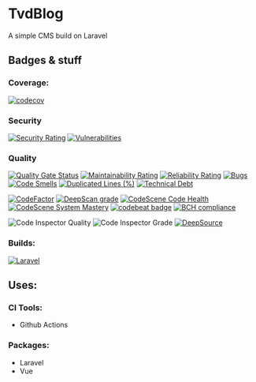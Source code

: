 # TvdBlog

A simple CMS build on Laravel

## Badges & stuff

### Coverage:

[![codecov](https://codecov.io/gh/TimvandenBelt/TvdBlog/branch/master/graph/badge.svg?token=930TDDOD07)](https://codecov.io/gh/TimvandenBelt/TvdBlog)

### Security

[![Security Rating](https://sonarcloud.io/api/project_badges/measure?project=TvdBlog&metric=security_rating)](https://sonarcloud.io/dashboard?id=TvdBlog)
[![Vulnerabilities](https://sonarcloud.io/api/project_badges/measure?project=TvdBlog&metric=vulnerabilities)](https://sonarcloud.io/dashboard?id=TvdBlog)

### Quality

[![Quality Gate Status](https://sonarcloud.io/api/project_badges/measure?project=TvdBlog&metric=alert_status)](https://sonarcloud.io/dashboard?id=TvdBlog)
[![Maintainability Rating](https://sonarcloud.io/api/project_badges/measure?project=TvdBlog&metric=sqale_rating)](https://sonarcloud.io/dashboard?id=TvdBlog)
[![Reliability Rating](https://sonarcloud.io/api/project_badges/measure?project=TvdBlog&metric=reliability_rating)](https://sonarcloud.io/dashboard?id=TvdBlog)
[![Bugs](https://sonarcloud.io/api/project_badges/measure?project=TvdBlog&metric=bugs)](https://sonarcloud.io/dashboard?id=TvdBlog)
[![Code Smells](https://sonarcloud.io/api/project_badges/measure?project=TvdBlog&metric=code_smells)](https://sonarcloud.io/dashboard?id=TvdBlog)
[![Duplicated Lines (%)](https://sonarcloud.io/api/project_badges/measure?project=TvdBlog&metric=duplicated_lines_density)](https://sonarcloud.io/dashboard?id=TvdBlog)
[![Technical Debt](https://sonarcloud.io/api/project_badges/measure?project=TvdBlog&metric=sqale_index)](https://sonarcloud.io/dashboard?id=TvdBlog)

[![CodeFactor](https://www.codefactor.io/repository/github/timvandenbelt/tvdblog/badge)](https://www.codefactor.io/repository/github/timvandenbelt/tvdblog)
[![DeepScan grade](https://deepscan.io/api/teams/11076/projects/16511/branches/360683/badge/grade.svg)](https://deepscan.io/dashboard#view=project&tid=11076&pid=16511&bid=360683)
[![CodeScene Code Health](https://codescene.io/projects/14587/status-badges/code-health)](https://codescene.io/projects/14587)
[![CodeScene System Mastery](https://codescene.io/projects/14587/status-badges/system-mastery)](https://codescene.io/projects/14587)
[![codebeat badge](https://codebeat.co/badges/ef045628-f808-4ceb-8c26-178f9b76ac4d)](https://codebeat.co/projects/github-com-timvandenbelt-tvdblog-master)
[![BCH compliance](https://bettercodehub.com/edge/badge/TimvandenBelt/TvdBlog?branch=master)](https://bettercodehub.com/)

![Code Inspector Quality](https://www.code-inspector.com/project/21225/score/svg)
![Code Inspector Grade](https://www.code-inspector.com/project/21225/status/svg)
[![DeepSource](https://deepsource.io/gh/TimvandenBelt/TvdBlog.svg/?label=active+issues&show_trend=true)](https://deepsource.io/gh/TimvandenBelt/TvdBlog/?ref=repository-badge)

### Builds:

[![Laravel](https://github.com/TimvandenBelt/TvdBlog/actions/workflows/laravel.yml/badge.svg)](https://github.com/TimvandenBelt/TvdBlog/actions/workflows/laravel.yml)

## Uses:

### CI Tools:

-   Github Actions

### Packages:

-   Laravel
-   Vue
